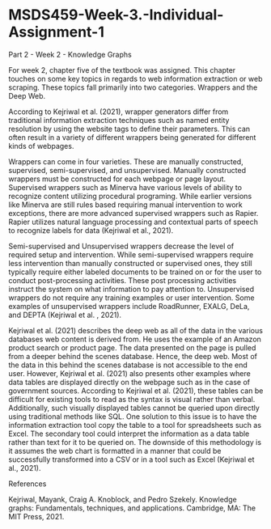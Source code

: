 # MSDS459-Week-3.-Individual-Assignment-1

Part 2 - Week 2 - Knowledge Graphs

For week 2, chapter five of the textbook was assigned. This chapter touches on some key topics in regards to web information extraction or web scraping.  These topics fall primarily into two categories.  Wrappers and the Deep Web.

According to Kejriwal et al. (2021), wrapper generators differ from traditional information extraction techniques such as named entity resolution by using the website tags to define their parameters.  This can often result in a variety of different wrappers being generated for different kinds of webpages.

Wrappers can come in four varieties.  These are manually constructed, supervised, semi-supervised, and unsupervised.  Manually constructed wrappers must be constructed for each webpage or page layout.  Supervised wrappers such as Minerva have various levels of ability to recognize content utilizing procedural programing.  While earlier versions like Minerva are still rules based requiring manual intervention to work exceptions, there are more advanced supervised wrappers such as Rapier.  Rapier utilizes natural language processing and contextual parts of speech to recognize labels for data (Kejriwal et al., 2021).

Semi-supervised and Unsupervised wrappers decrease the level of required setup and intervention.  While semi-supervised wrappers require less intervention than manually constructed or supervised ones, they still typically require either labeled documents to be trained on or for the user to conduct post-processing activities.  These post processing activities instruct the system on what information to pay attention to.  Unsupervised wrappers do not require any training examples or user intervention.  Some examples of unsupervised wrappers include RoadRunner, EXALG, DeLa, and DEPTA (Kejriwal et al. , 2021).

Kejriwal et al. (2021) describes the deep web as all of the data in the various databases web content is derived from.  He uses the example of an Amazon product search or product page.  The data presented on the page is pulled from a deeper behind the scenes database.  Hence, the deep web.  Most of the data in this behind the scenes database is not accessible to the end user.  However, Kejriwal et al. (2021) also presents other examples where data tables are displayed directly on the webpage such as in the case of government sources.  According to Kejriwal et al. (2021), these tables can be difficult for existing tools to read as the syntax is visual rather than verbal.  Additionally, such visually displayed tables cannot be queried upon directly using traditional methods like SQL.  One solution to this issue is to have the information extraction tool copy the table to a tool for spreadsheets such as Excel.  The secondary tool could interpret the information as a data table rather than text for it to be queried on.  The downside of this methodology is it assumes the web chart is formatted in a manner that could be successfully transformed into a CSV or in a tool such as Excel (Kejriwal et al., 2021).


References

Kejriwal, Mayank, Craig A. Knoblock, and Pedro Szekely. Knowledge graphs: Fundamentals, techniques, and applications. Cambridge, MA: The MIT Press, 2021.
